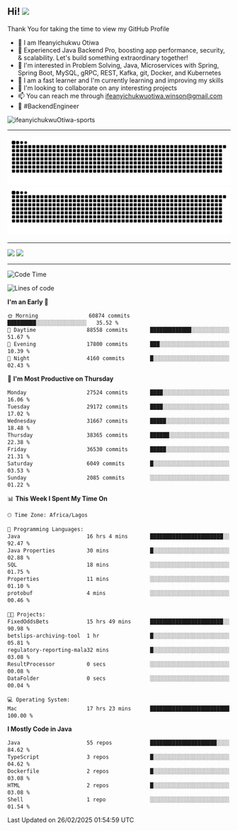 <!-- BLOG-POST-LIST:START --><!-- BLOG-POST-LIST:END -->

## Hi! <img src="https://media.giphy.com/media/hvRJCLFzcasrR4ia7z/giphy.gif" width="4%"> 

Thank You for taking the time to view my GitHub Profile

- 👋 I am Ifeanyichukwu Otiwa
- 🚀 Experienced Java Backend Pro, boosting app performance, security, & scalability. Let's build something extraordinary together!
- 👀 I'm interested in Problem Solving, Java, Microservices with Spring, Spring Boot, MySQL, gRPC, REST, Kafka, git, Docker, and Kubernetes
- 🌱 I am a fast learner and I'm currently learning and improving my skills
- 💞️ I'm looking to collaborate on any interesting projects
- 📫 You can reach me through ifeanyichukwuotiwa.winson@gmail.com
- 🚀 #BackendEngineer

<p align="left" marginTop="10px"> <img src="https://komarev.com/ghpvc/?username=ifeanyichukwuOtiwa-sports&label=Profile%20views&color=0e75b6&style=for-the-badge" alt="ifeanyichukwuOtiwa-sports" /> </p>

***

<!--🐍📈SNAKEGRAPH / 🌐WEBSITE: https://github.com/Platane/snk -->
![github contribution grid snake animation](https://raw.githubusercontent.com/ifeanyichukwuOtiwa-sports/ifeanyichukwuOtiwa-sports/output/github-contribution-grid-snake-dark.svg#gh-dark-mode-only)![github contribution grid snake animation](https://raw.githubusercontent.com/ifeanyichukwuOtiwa-sports/ifeanyichukwuOtiwa-sports/output/github-contribution-grid-snake.svg#gh-light-mode-only)

***

<p float="left">
  <img float="left" src="https://github-readme-stats.vercel.app/api?username=ifeanyichukwuOtiwa-sports&count_private=true&include_all_commits=true&theme=react&show_icons=true" />
  <img float="right" src="https://github-readme-stats.vercel.app/api/top-langs/?username=ifeanyichukwuOtiwa-sports&layout=compact&show_icons=true&theme=react" /> 
</p>

***



<!--START_SECTION:waka-->
![Code Time](http://img.shields.io/badge/Code%20Time-3%2C493%20hrs%2022%20mins-blue)

![Lines of code](https://img.shields.io/badge/From%20Hello%20World%20I%27ve%20Written-43.1%20million%20lines%20of%20code-blue)

**I'm an Early 🐤** 

```text
🌞 Morning                60874 commits       █████████░░░░░░░░░░░░░░░░   35.52 % 
🌆 Daytime                88558 commits       █████████████░░░░░░░░░░░░   51.67 % 
🌃 Evening                17800 commits       ███░░░░░░░░░░░░░░░░░░░░░░   10.39 % 
🌙 Night                  4160 commits        █░░░░░░░░░░░░░░░░░░░░░░░░   02.43 % 
```
📅 **I'm Most Productive on Thursday** 

```text
Monday                   27524 commits       ████░░░░░░░░░░░░░░░░░░░░░   16.06 % 
Tuesday                  29172 commits       ████░░░░░░░░░░░░░░░░░░░░░   17.02 % 
Wednesday                31667 commits       █████░░░░░░░░░░░░░░░░░░░░   18.48 % 
Thursday                 38365 commits       ██████░░░░░░░░░░░░░░░░░░░   22.38 % 
Friday                   36530 commits       █████░░░░░░░░░░░░░░░░░░░░   21.31 % 
Saturday                 6049 commits        █░░░░░░░░░░░░░░░░░░░░░░░░   03.53 % 
Sunday                   2085 commits        ░░░░░░░░░░░░░░░░░░░░░░░░░   01.22 % 
```


📊 **This Week I Spent My Time On** 

```text
🕑︎ Time Zone: Africa/Lagos

💬 Programming Languages: 
Java                     16 hrs 4 mins       ███████████████████████░░   92.47 % 
Java Properties          30 mins             █░░░░░░░░░░░░░░░░░░░░░░░░   02.88 % 
SQL                      18 mins             ░░░░░░░░░░░░░░░░░░░░░░░░░   01.75 % 
Properties               11 mins             ░░░░░░░░░░░░░░░░░░░░░░░░░   01.10 % 
protobuf                 4 mins              ░░░░░░░░░░░░░░░░░░░░░░░░░   00.46 % 

🐱‍💻 Projects: 
FixedOddsBets            15 hrs 49 mins      ███████████████████████░░   90.98 % 
betslips-archiving-tool  1 hr                █░░░░░░░░░░░░░░░░░░░░░░░░   05.81 % 
regulatory-reporting-mala32 mins             █░░░░░░░░░░░░░░░░░░░░░░░░   03.08 % 
ResultProcessor          0 secs              ░░░░░░░░░░░░░░░░░░░░░░░░░   00.08 % 
DataFolder               0 secs              ░░░░░░░░░░░░░░░░░░░░░░░░░   00.04 % 

💻 Operating System: 
Mac                      17 hrs 23 mins      █████████████████████████   100.00 % 
```

**I Mostly Code in Java** 

```text
Java                     55 repos            █████████████████████░░░░   84.62 % 
TypeScript               3 repos             █░░░░░░░░░░░░░░░░░░░░░░░░   04.62 % 
Dockerfile               2 repos             █░░░░░░░░░░░░░░░░░░░░░░░░   03.08 % 
HTML                     2 repos             █░░░░░░░░░░░░░░░░░░░░░░░░   03.08 % 
Shell                    1 repo              ░░░░░░░░░░░░░░░░░░░░░░░░░   01.54 % 
```




 Last Updated on 26/02/2025 01:54:59 UTC
<!--END_SECTION:waka-->

<!--
<p align="center">
![trophy](https://github-profile-trophy.vercel.app/?username=ifeanyichukwuOtiwa-sports&theme=onedark) (https://github.com/ryo-ma/github-profile-trophy)
</p>
-->

<!---
ifeanyi-otiwa/ifeanyi-otiwa is a ✨ special ✨ repository because its `README.md` (this file) appears on your GitHub profile.
You can click the Preview link to take a look at your changes.
--->
